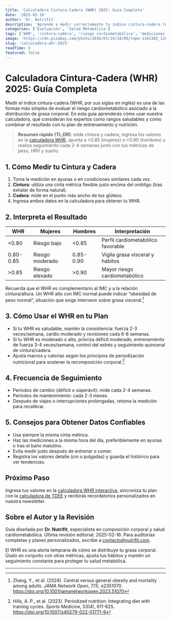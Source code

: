 ```yaml
---
title: 'Calculadora Cintura-Cadera (WHR) 2025: Guía Completa'
date: '2025-02-16'
author: 'Dr. Nutrifit'
description: 'Aprende a medir correctamente tu índice cintura-cadera (WHR), interpretarlo y usarlo junto a la calculadora interactiva de Nutrifit.'
categories: ['Evaluación', 'Salud Metabólica']
tags: ['WHR', 'cintura-cadera', 'riesgo cardiometabólico', 'mediciones corporales']
image: 'https://cdn.pixabay.com/photo/2016/01/19/18/00/tape-1141303_1280.jpg'
slug: 'calculadora-whr-2025'
readTime: 6
featured: false
---
```


# Calculadora Cintura-Cadera (WHR) 2025: Guía Completa

Medir el índice cintura-cadera (WHR, por sus siglas en inglés) es una de las formas más simples de evaluar el riesgo cardiometabólico asociado a la distribución de grasa corporal. En esta guía aprenderás cómo usar nuestra calculadora, qué consideran los expertos como rangos saludables y cómo combinar el resultado con tu plan de entrenamiento y nutrición.

> **Resumen rápido (TL;DR)**: mide cintura y cadera, ingresa los valores en la [calculadora WHR](/whr), apunta a <0.85 (mujeres) o <0.90 (hombres) y realiza seguimiento cada 2-4 semanas junto con tus métricas de peso, HRV y sueño.

## 1. Cómo Medir tu Cintura y Cadera

1. Toma la medición en ayunas o en condiciones similares cada vez.
2. **Cintura**: utiliza una cinta métrica flexible justo encima del ombligo (tras exhalar de forma natural).
3. **Cadera**: mide en el punto más ancho de tus glúteos.
4. Ingresa ambos datos en la calculadora para obtener tu WHR.

## 2. Interpreta el Resultado

| WHR | Mujeres | Hombres | Interpretación |
| --- | ------- | ------- | -------------- |
| <0.80 | Riesgo bajo | <0.85 | Perfil cardiometabólico favorable |
| 0.80-0.85 | Riesgo moderado | 0.85-0.90 | Vigila grasa visceral y hábitos |
| >0.85 | Riesgo elevado | >0.90 | Mayor riesgo cardiometabólico |

Recuerda que el WHR es complementario al IMC y a la relación cintura/altura. Un WHR alto con IMC normal puede indicar “obesidad de peso normal”, situación que exige intervenir sobre grasa visceral.[^1]

## 3. Cómo Usar el WHR en tu Plan

- Si tu WHR es saludable, mantén la consistencia: fuerza 2-3 veces/semana, cardio moderado y revisiones cada 6-8 semanas.
- Si tu WHR es moderado o alto, prioriza déficit moderado, entrenamiento de fuerza 3-4 veces/semana, control del estrés y seguimiento quincenal de cintura/cadera.
- Ajusta macros y calorías según los principios de periodización nutricional para sostener la recomposición corporal.[^2]

## 4. Frecuencia de Seguimiento

- Periodos de cambio (déficit o súperávit): mide cada 2-4 semanas.
- Periodos de mantenimiento: cada 2-3 meses.
- Después de viajes o interrupciones prolongadas, retoma la medición para recalibrar.

## 5. Consejos para Obtener Datos Confiables

- Usa siempre la misma cinta métrica.
- Haz las mediciones a la misma hora del día, preferiblemente en ayunas o tras el baño matutino.
- Evita medir justo después de entrenar o comer.
- Registra los valores detalle (cm o pulgadas) y guarda el histórico para ver tendencias.

## Próximo Paso

Ingresa tus valores en la [calculadora WHR interactiva](/whr), sincroniza tu plan con la [calculadora de TDEE](/tdee) y recibirás recordatorios personalizados en nuestra newsletter.

## Sobre el Autor y la Revisión

Guía diseñada por **Dr. Nutrifit**, especialista en composición corporal y salud cardiometabólica. Última revisión editorial: 2025-02-16. Para auditorías completas y planes personalizados, escribe a contacto@nutrifit.com.

El WHR es una alerta temprana de cómo se distribuye tu grasa corporal. Úsalo en conjunto con otras métricas, ajusta tus hábitos y mantén un seguimiento constante para proteger tu salud metabólica.

---

[^1]: Zhang, Y., et al. (2024). Central versus general obesity and mortality among adults. _JAMA Network Open_, 7(1), e2351070. https://doi.org/10.1001/jamanetworkopen.2023.51070
[^2]: Hills, A. P., et al. (2023). Periodized nutrition: Integrating diet with training cycles. _Sports Medicine_, 53(4), 611-625. https://doi.org/10.1007/s40279-022-01771-9
